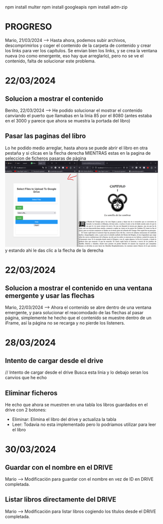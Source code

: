 npm install multer
npm install googleapis
npm install adm-zip

# PROGRESO
Mario, 21/03/2024 --> Hasta ahora, podemos subir archivos, descomprimirlos y coger el contenido de la carpeta de contenido y crear los links para ver los capítulos.
Se envian bien los links, y se crea la ventana nueva (no como emergente, eso hay que arreglarlo), pero no se ve el contenido, falta de solucionar este problema.

# 22/03/2024
## Solucion a mostrar el contenido
Benito, 22/03/2024 --> He podido solucionar el mostrar el contenido canviando el puerto que llamabas en la linia 85
por el 8080 (antes estaba en el 3000 y parece que ahora se muestra la portada del libro)
## Pasar las paginas del libro
Lo he podido medio arreglar, hasta ahora se puede abrir el libro en otra pestaña y si clicas en la flecha derecha MIENTRAS estas en la pagina de seleccion de ficheros pasaras de pàgina
![alt text](image-4.png)
y estando ahi le das clic a la flecha de la derecha

# 22/03/2024
## Solucion a mostrar el contenido en una ventana emergente y usar las flechas
Mario, 22/03/2024 --> Ahora el contenido se abre dentro de una ventana emergente, y para solucionar el reacomodado de las flechas al pasar página, simplemente he hecho que el contenido se muestre dentro de un iFrame, así la página no se recarga y no pierde los listeners.

# 28/03/2024
## Intento de cargar desde el drive
 // Intento de cargar desde el drive
 Busca esta linia y lo debajo seran los canvios que he echo
## Eliminar ficheros
He echo que ahora se muestren en una tabla los libros guardados en el drive con 2 botones:
- Eliminar: Elimina el libro del drive y actualiza la tabla
- Leer: Todavia no esta implementado pero lo podriamos utilizar para leer el libro


# 30/03/2024
## Guardar con el nombre en el DRIVE
Mario --> Modificación para guardar con el nombre en vez de ID en DRIVE completada.

## Listar libros directamente del DRIVE
Mario --> Modificación para listar libros cogiendo los títulos desde el DRIVE completada.
